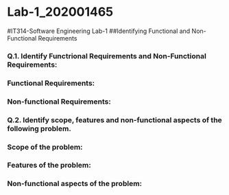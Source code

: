 # Lab-1_202001465

#IT314-Software Engineering Lab-1
##Identifying Functional and Non-Functional Requirements

### Q.1. Identify Functrional Requirements and Non-Functional Requirements:

### Functional Requirements:


### Non-functional Requirements:


### Q.2. Identify scope, features and non-functional aspects of the following problem.

### Scope of the problem:


### Features of the problem:


### Non-functional aspects of the problem:
